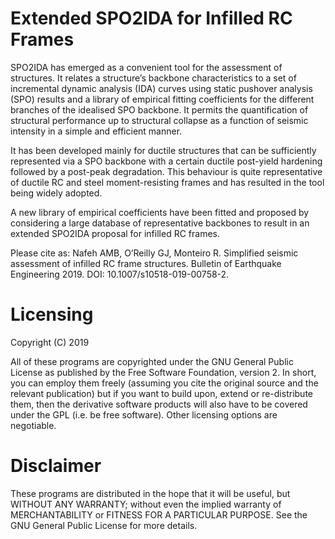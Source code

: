 # Extended SPO2IDA for Infilled RC Frames

SPO2IDA has emerged as a convenient tool for the assessment of structures. It relates a structure’s backbone characteristics to a set of incremental dynamic analysis (IDA) curves using static pushover analysis (SPO) results and a library of empirical fitting coefficients for the different branches of the idealised SPO backbone. It permits the quantification of structural performance up to structural collapse as a function of seismic intensity in a simple and efficient manner.

It has been developed mainly for ductile structures that can be sufficiently represented via a SPO backbone with a certain ductile post-yield hardening followed by a post-peak degradation. This behaviour is quite representative of ductile RC and steel moment-resisting frames and has resulted in the tool being widely adopted.

A new library of empirical coefficients have been fitted and proposed by considering a large database of representative backbones to result in an extended SPO2IDA proposal for infilled RC frames.

Please cite as:
Nafeh AMB, O’Reilly GJ, Monteiro R. Simplified seismic assessment of infilled RC frame structures. Bulletin of Earthquake Engineering 2019. DOI: 10.1007/s10518-019-00758-2.

# Licensing
Copyright (C) 2019

All of these programs are copyrighted under the GNU General Public License as published by the Free Software Foundation, version 2. In short, you can employ them freely (assuming you cite the original source and the relevant publication) but if you want to build upon, extend or re-distribute them, then the derivative software products will also have to be covered under the GPL (i.e. be free software). Other licensing options are negotiable.

# Disclaimer
These programs are distributed in the hope that it will be useful, but WITHOUT ANY WARRANTY; without even the implied warranty of MERCHANTABILITY or FITNESS FOR A PARTICULAR PURPOSE. See the GNU General Public License for more details.
